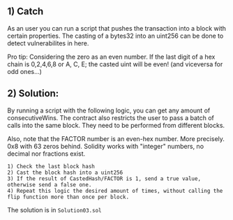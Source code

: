 ## 1) Catch
As an user you can run a script that pushes the transaction into a block with certain properties.
The casting of a bytes32 into an uint256 can be done to detect vulnerabilites in here.

Pro tip:
Considering the zero as an even number.
If the last digit of a hex chain is 0,2,4,6,8 or A, C, E; the casted uint will be even!
(and viceversa for odd ones...)



## 2) Solution:
By running a script with the following logic, you can get any amount of consecutiveWins. 
The contract also restricts the user to pass a batch of calls into the same block. They need 
to be performed from different blocks.

Also, note that the FACTOR number is an even-hex number. More precisely. 0x8 with 63 zeros behind. 
Solidity works with "integer" numbers, no decimal nor fractions exist. 
    
    1) Check the last block hash
    2) Cast the block hash into a uint256
    3) If the result of CastedHash/FACTOR is 1, send a true value, otherwise send a false one.
    4) Repeat this logic the desired amount of times, without calling the flip function more than once per block.
   
The solution is in ```Solution03.sol```

